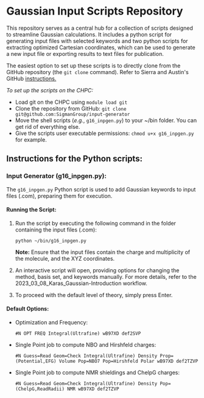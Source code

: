 # Gaussian Input Scripts Repository

This repository serves as a central hub for a collection of scripts designed to streamline Gaussian calculations. It includes a python script for generating input files with selected keywords and two python scripts for extracting optimized Cartesian coordinates, which can be used to generate a new input file or exporting results to text files for publication.

The easiest option to set up these scripts is to directly clone from the GitHub repository (the `git clone` command). Refer to Sierra and Austin's GitHub [instructions.](https://github.com/SigmanGroup/Git-Started)

_To set up the scripts on the CHPC:_
	
- Load git on the CHPC using `module load git`
- Clone the repository from GitHub: `git clone git@github.com:SigmanGroup/input-generator`
- Move the shell scripts (*e.g.*, `g16_inpgen.py`) to your ~/bin folder. You can get rid of everything else.
- Give the scripts user executable permissions: `chmod u+x g16_inpgen.py` for example.

## Instructions for the Python scripts:

### Input Generator (g16_inpgen.py):

The `g16_inpgen.py` Python script is used to add Gaussian keywords to input files (.com), preparing them for execution.

#### Running the Script:

1. Run the script by executing the following command in the folder containing the input files (.com):
    ```shell
    python ~/bin/g16_inpgen.py
    ```
   **Note:** Ensure that the input files contain the charge and multiplicity of the molecule, and the XYZ coordinates.

2. An interactive script will open, providing options for changing the method, basis set, and keywords manually. For more details, refer to the 2023_03_08_Karas_Gaussian-Introduction workflow.

3. To proceed with the default level of theory, simply press Enter.

#### Default Options:

- Optimization and Frequency:
  
  `#N OPT FREQ Integral(Ultrafine) wB97XD def2SVP`

- Single Point job to compute NBO and Hirshfeld charges:
  
  `#N Guess=Read Geom=Check Integral(Ultrafine) Density Prop=(Potential,EFG) Volume Pop=NBO7 Pop=Hirshfeld Polar wB97XD def2TZVP`

- Single Point job to compute NMR shieldings and ChelpG charges:
  
  `#N Guess=Read Geom=Check Integral(Ultrafine) Density Pop=(ChelpG,ReadRadii) NMR wB97XD def2TZVP`
